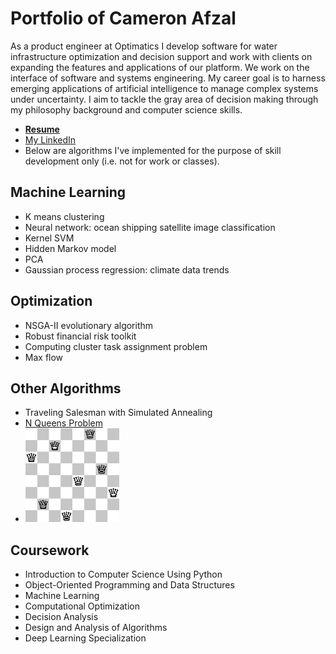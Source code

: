 # Portfolio of Cameron Afzal
As a product engineer at Optimatics I develop software for water infrastructure optimization and decision support and work with clients on expanding the features and applications of our platform. We work on the interface of software and systems engineering. My career goal is to harness emerging applications of artificial intelligence to manage complex systems under uncertainty. I aim to tackle the gray area of decision making through my philosophy background and computer science skills.
  * <b>[Resume](https://github.com/cafzal/Portfolio/blob/master/Cameron%20Afzal%20resume%20A.pdf)</b>
  * [My LinkedIn](https://www.linkedin.com/in/cameron-afzal-26a82a62/)
  * Below are algorithms I've implemented for the purpose of skill development only (i.e. not for work or classes).

## Machine Learning
 - K means clustering
 - Neural network: ocean shipping satellite image classification
 - Kernel SVM
 - Hidden Markov model
 - PCA
 - Gaussian process regression: climate data trends
 
## Optimization
 - NSGA-II evolutionary algorithm
 - Robust financial risk toolkit
 - Computing cluster task assignment problem
 - Max flow

## Other Algorithms
 - Traveling Salesman with Simulated Annealing
 - [N Queens Problem](https://github.com/cafzal/Portfolio/blob/master/NQueensProblem.java)
 - <img src="https://github.com/cafzal/Portfolio/blob/master/Eight%20Queens%20Solution.png" height="150" width="150"></img>
   
## Coursework
  * Introduction to Computer Science Using Python
  * Object-Oriented Programming and Data Structures
  * Machine Learning
  * Computational Optimization
  * Decision Analysis
  * Design and Analysis of Algorithms
  * Deep Learning Specialization
